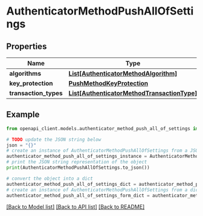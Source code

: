 # AuthenticatorMethodPushAllOfSettings


## Properties

Name | Type | Description | Notes
------------ | ------------- | ------------- | -------------
**algorithms** | [**List[AuthenticatorMethodAlgorithm]**](AuthenticatorMethodAlgorithm.md) |  | [optional] 
**key_protection** | [**PushMethodKeyProtection**](PushMethodKeyProtection.md) |  | [optional] 
**transaction_types** | [**List[AuthenticatorMethodTransactionType]**](AuthenticatorMethodTransactionType.md) |  | [optional] 

## Example

```python
from openapi_client.models.authenticator_method_push_all_of_settings import AuthenticatorMethodPushAllOfSettings

# TODO update the JSON string below
json = "{}"
# create an instance of AuthenticatorMethodPushAllOfSettings from a JSON string
authenticator_method_push_all_of_settings_instance = AuthenticatorMethodPushAllOfSettings.from_json(json)
# print the JSON string representation of the object
print(AuthenticatorMethodPushAllOfSettings.to_json())

# convert the object into a dict
authenticator_method_push_all_of_settings_dict = authenticator_method_push_all_of_settings_instance.to_dict()
# create an instance of AuthenticatorMethodPushAllOfSettings from a dict
authenticator_method_push_all_of_settings_form_dict = authenticator_method_push_all_of_settings.from_dict(authenticator_method_push_all_of_settings_dict)
```
[[Back to Model list]](../README.md#documentation-for-models) [[Back to API list]](../README.md#documentation-for-api-endpoints) [[Back to README]](../README.md)



